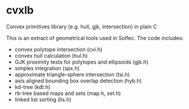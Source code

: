# cvxlb
Convex primitives library (e.g. hull, gjk, intersection) in plain C

This is an extract of geometrical tools used in Solfec. The code includes:

* convex polytope intersection (cvi.h)
* convex hull calculation (hul.h)
* GJK proximity tests for polytopes and ellipsoids (gjk.h)
* simplex integration (spx.h)
* approximate triangle-sphere intersection (tsi.h)
* axis aligned bounding box overlap detection (hyb.h)
* kd-tree (kdt.h)
* rb-tree based maps and sets (map.h, set.h)
* linked list sorting (lis.h)